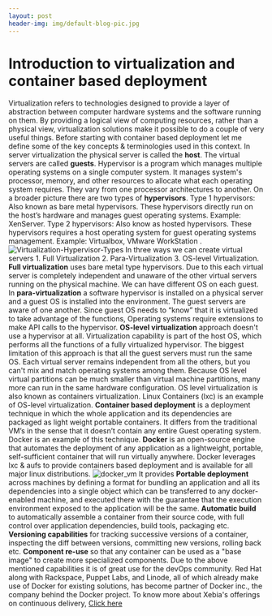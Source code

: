 ```yaml
---
layout: post
header-img: img/default-blog-pic.jpg
---
```


# Introduction to virtualization and container based deployment

Virtualization refers to technologies designed to provide a layer of abstraction between computer hardware systems and the software running on them. By providing a logical view of computing resources, rather than a physical view, virtualization solutions make it possible to do a couple of very useful things. Before starting with container based deployment let me define some of the key concepts & terminologies used in this context. In server virtualization the physical server is called the **host**. The virtual servers are called **guests**. Hypervisor is a program which manages multiple operating systems on a single computer system. It manages system's processor, memory, and other resources to allocate what each operating system requires. They vary from one processor architectures to another. On a broader picture there are two types of **hypervisors**. Type 1 hypervisors: Also known as bare metal hypervisors. These hypervisors directly run on the host’s hardware and manages guest operating systems. Example: XenServer. Type 2 hypervisors: Also know as hosted hypervisors. These hypervisors requires a host operating system for guest operating systems management. Example: Virtualbox, VMware WorkStation . ![Virtualization-Hypervisor-Types](/wp-content/uploads/2013/11/Virtualization-Hypervisor-Types-300x187.png) In three ways we can create virtual servers 1\. Full Virtualization 2\. Para-Virtualization 3\. OS-level Virtualization. **Full virtualization** uses bare metal type hypervisors. Due to this each virtual server is completely independent and unaware of the other virtual servers running on the physical machine. We can have different OS on each guest. In **para-virtualization** a software hypervisor is installed on a physical server and a guest OS is installed into the environment. The guest servers are aware of one another. Since guest OS needs to “know” that it is virtualized to take advantage of the functions, Operating systems require extensions to make API calls to the hypervisor. **OS-level virtualization** approach doesn't use a hypervisor at all. Virtualization capability is part of the host OS, which performs all the functions of a fully virtualized hypervisor. The biggest limitation of this approach is that all the guest servers must run the same OS. Each virtual server remains independent from all the others, but you can't mix and match operating systems among them. Because OS level virtual partitions can be much smaller than virtual machine partitions, many more can run in the same hardware configuration. OS level virtualization is also known as containers virtualization. Linux Containers (lxc) is an example of OS-level virtualization. **Container based deployment** is a deployment technique in which the whole application and its dependencies are packaged as light weight portable containers. It differs from the traditional VM’s in the sense that it doesn’t contain any entire Guest operating system. Docker is an example of this technique. **Docker** is an open-source engine that automates the deployment of any application as a lightweight, portable, self-sufficient container that will run virtually anywhere. Docker leverages lxc & aufs to provide containers based deployment and is available for all major linux distributions. ![docker_vm](http://xebee.xebia.in/wp-content/uploads/2013/11/docker_vm-300x167.jpg) It provides **Portable deployment** across machines by defining a format for bundling an application and all its dependencies into a single object which can be transferred to any docker-enabled machine, and executed there with the guarantee that the execution environment exposed to the application will be the same. **Automatic build** to automatically assemble a container from their source code, with full control over application dependencies, build tools, packaging etc. **Versioning capabilities** for tracking successive versions of a container, inspecting the diff between versions, committing new versions, rolling back etc. **Component re-use** so that any container can be used as a "base image" to create more specialized components. Due to the above mentioned capabilities it is of great use for the devOps community. Red Hat along with Rackspace, Puppet Labs, and Linode, all of which already make use of Docker for existing solutions, has become partner of Docker inc., the company behind the Docker project. To know more about Xebia's offerings on continuous delivery, [Click here](http://www.xebia.in/continuous-delivery.html)